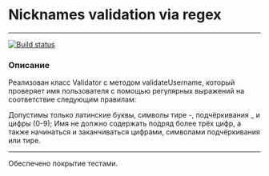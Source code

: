 # Nicknames validation via regex
---
[![Build status](https://ci.appveyor.com/api/projects/status/au7tu7dnujtguo67?svg=true)](https://ci.appveyor.com/project/AACMKT/ajs-destructuring)

### Описание

Реализован класс Validator с методом validateUsername, который проверяет имя пользователя с помощью регулярных выражений на соответствие следующим правилам:

Допустимы только латинские буквы, символы тире -, подчёркивания _ и цифры (0-9);
Имя не должно содержать подряд более трёх цифр, а также начинаться и заканчиваться цифрами, символами подчёркивания или тире.

---

Обеспечено покрытие тестами.
